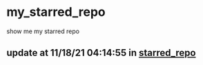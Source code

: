 # my_starred_repo
show me my starred repo

update at 11/18/21 04:14:55 in [starred_repo](./index.html)
---

